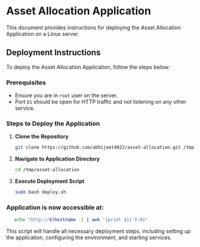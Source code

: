 # Asset Allocation Application

This document provides instructions for deploying the Asset Allocation Application on a Linux server.

## Deployment Instructions

To deploy the Asset Allocation Application, follow the steps below:

### Prerequisites

- Ensure you are in `root` user on the server.
- Port `81` should be open for HTTP traffic and not listening on any other service.

### Steps to Deploy the Application

1. **Clone the Repository**
   ```bash
   git clone https://github.com/abhijeet4022/asset-allocation.git /tmp/asset-allocation
   ```

2. **Navigate to Application Directory**
   ```bash
   cd /tmp/asset-allocation
   ```

3. **Execute Deployment Script**
   ```bash
   sudo bash deploy.sh
   ```
### Application is now accessible at: 
```bash
   echo "http://$(hostname -I | awk '{print $1}'):81"
```

This script will handle all necessary deployment steps, including setting up the application, configuring the environment, and starting services.